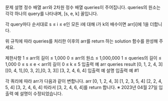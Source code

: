 문제 설명
정수 배열 arr와 2차원 정수 배열 queries이 주어집니다. queries의 원소는 각각 하나의 query를 나타내며, [s, e, k] 꼴입니다.

각 query마다 순서대로 s ≤ i ≤ e인 모든 i에 대해 i가 k의 배수이면 arr[i]에 1을 더합니다.

위 규칙에 따라 queries를 처리한 이후의 arr를 return 하는 solution 함수를 완성해 주세요.

제한사항
1 ≤ arr의 길이 ≤ 1,000
0 ≤ arr의 원소 ≤ 1,000,000
1 ≤ queries의 길이 ≤ 1,000
0 ≤ s ≤ e < arr의 길이
0 ≤ k ≤ 5
입출력 예
arr	queries	result
[0, 1, 2, 4, 3]	[[0, 4, 1],[0, 3, 2],[0, 3, 3]]	[3, 2, 4, 6, 4]
입출력 예 설명
입출력 예 #1

각 쿼리에 따라 arr가 다음과 같이 변합니다.
arr
[0, 1, 2, 4, 3]
[1, 2, 3, 5, 4]
[2, 2, 4, 5, 4]
[3, 2, 4, 6, 4]
따라서 [3, 2, 4, 6, 4]를 return 합니다.
※ 2023년 04월 27일 입출력 예 설명이 수정되었습니다.